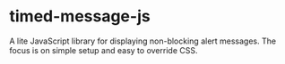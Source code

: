 # timed-message-js
A lite JavaScript library for displaying non-blocking alert messages.  The focus is on simple setup and easy to override CSS.

